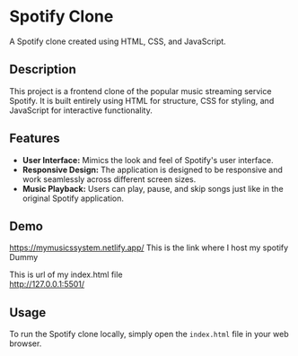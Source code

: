 # Spotify Clone

A Spotify clone created using HTML, CSS, and JavaScript.

## Description

This project is a frontend clone of the popular music streaming service Spotify. It is built entirely using HTML for structure, CSS for styling, and JavaScript for interactive functionality.

## Features

- **User Interface:** Mimics the look and feel of Spotify's user interface.
- **Responsive Design:** The application is designed to be responsive and work seamlessly across different screen sizes.
- **Music Playback:** Users can play, pause, and skip songs just like in the original Spotify application.




## Demo

https://mymusicssystem.netlify.app/  This is the link where I host my spotify Dummy<br>

This is url of my index.html file <br>
http://127.0.0.1:5501/

## Usage

To run the Spotify clone locally, simply open the `index.html` file in your web browser.

